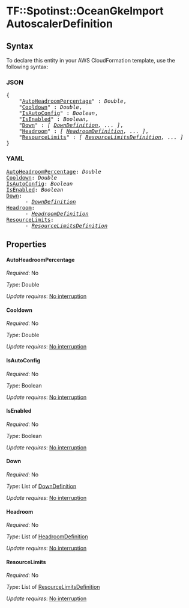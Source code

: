 # TF::Spotinst::OceanGkeImport AutoscalerDefinition

## Syntax

To declare this entity in your AWS CloudFormation template, use the following syntax:

### JSON

<pre>
{
    "<a href="#autoheadroompercentage" title="AutoHeadroomPercentage">AutoHeadroomPercentage</a>" : <i>Double</i>,
    "<a href="#cooldown" title="Cooldown">Cooldown</a>" : <i>Double</i>,
    "<a href="#isautoconfig" title="IsAutoConfig">IsAutoConfig</a>" : <i>Boolean</i>,
    "<a href="#isenabled" title="IsEnabled">IsEnabled</a>" : <i>Boolean</i>,
    "<a href="#down" title="Down">Down</a>" : <i>[ <a href="downdefinition.md">DownDefinition</a>, ... ]</i>,
    "<a href="#headroom" title="Headroom">Headroom</a>" : <i>[ <a href="headroomdefinition.md">HeadroomDefinition</a>, ... ]</i>,
    "<a href="#resourcelimits" title="ResourceLimits">ResourceLimits</a>" : <i>[ <a href="resourcelimitsdefinition.md">ResourceLimitsDefinition</a>, ... ]</i>
}
</pre>

### YAML

<pre>
<a href="#autoheadroompercentage" title="AutoHeadroomPercentage">AutoHeadroomPercentage</a>: <i>Double</i>
<a href="#cooldown" title="Cooldown">Cooldown</a>: <i>Double</i>
<a href="#isautoconfig" title="IsAutoConfig">IsAutoConfig</a>: <i>Boolean</i>
<a href="#isenabled" title="IsEnabled">IsEnabled</a>: <i>Boolean</i>
<a href="#down" title="Down">Down</a>: <i>
      - <a href="downdefinition.md">DownDefinition</a></i>
<a href="#headroom" title="Headroom">Headroom</a>: <i>
      - <a href="headroomdefinition.md">HeadroomDefinition</a></i>
<a href="#resourcelimits" title="ResourceLimits">ResourceLimits</a>: <i>
      - <a href="resourcelimitsdefinition.md">ResourceLimitsDefinition</a></i>
</pre>

## Properties

#### AutoHeadroomPercentage

_Required_: No

_Type_: Double

_Update requires_: [No interruption](https://docs.aws.amazon.com/AWSCloudFormation/latest/UserGuide/using-cfn-updating-stacks-update-behaviors.html#update-no-interrupt)

#### Cooldown

_Required_: No

_Type_: Double

_Update requires_: [No interruption](https://docs.aws.amazon.com/AWSCloudFormation/latest/UserGuide/using-cfn-updating-stacks-update-behaviors.html#update-no-interrupt)

#### IsAutoConfig

_Required_: No

_Type_: Boolean

_Update requires_: [No interruption](https://docs.aws.amazon.com/AWSCloudFormation/latest/UserGuide/using-cfn-updating-stacks-update-behaviors.html#update-no-interrupt)

#### IsEnabled

_Required_: No

_Type_: Boolean

_Update requires_: [No interruption](https://docs.aws.amazon.com/AWSCloudFormation/latest/UserGuide/using-cfn-updating-stacks-update-behaviors.html#update-no-interrupt)

#### Down

_Required_: No

_Type_: List of <a href="downdefinition.md">DownDefinition</a>

_Update requires_: [No interruption](https://docs.aws.amazon.com/AWSCloudFormation/latest/UserGuide/using-cfn-updating-stacks-update-behaviors.html#update-no-interrupt)

#### Headroom

_Required_: No

_Type_: List of <a href="headroomdefinition.md">HeadroomDefinition</a>

_Update requires_: [No interruption](https://docs.aws.amazon.com/AWSCloudFormation/latest/UserGuide/using-cfn-updating-stacks-update-behaviors.html#update-no-interrupt)

#### ResourceLimits

_Required_: No

_Type_: List of <a href="resourcelimitsdefinition.md">ResourceLimitsDefinition</a>

_Update requires_: [No interruption](https://docs.aws.amazon.com/AWSCloudFormation/latest/UserGuide/using-cfn-updating-stacks-update-behaviors.html#update-no-interrupt)

